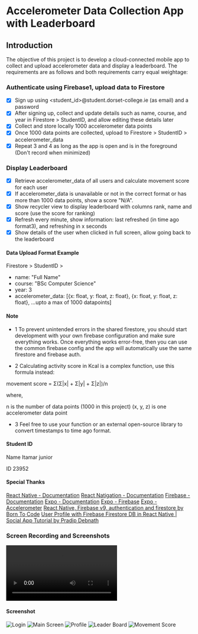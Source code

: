 # Accelerometer Data Collection App with Leaderboard

## Introduction

The objective of this project is to develop a cloud-connected mobile app to collect and upload accelerometer data and display a leaderboard. The requirements are as follows and both requirements carry equal weightage:

### Authenticate using Firebase1, upload data to Firestore

- [x] Sign up using <student_id>@student.dorset-college.ie (as email) and a password
- [x] After signing up, collect and update details such as name, course, and year in Firestore > StudentID, and allow editing these details later
- [x] Collect and store locally 1000 accelerometer data points
- [x] Once 1000 data points are collected, upload to Firestore > StudentID > accelerometer_data
- [x] Repeat 3 and 4 as long as the app is open and is in the foreground (Don't record when minimized)

### Display Leaderboard

- [x] Retrieve accelerometer_data of all users and calculate movement score for each user
- [x] If accelerometer_data is unavailable or not in the correct format or has more than 1000 data points, show a score "N/A".
- [x] Show recycler view to display leaderboard with columns rank, name and score (use the score for ranking)
- [x] Refresh every minute, show information: last refreshed (in time ago format3), and refreshing in x seconds
- [x] Show details of the user when clicked in full screen, allow going back to the leaderboard

#### Data Upload Format Example

Firestore > StudentID >

- name: "Full Name"
- course: "BSc Computer Science"
- year: 3
- accelerometer_data: [{x: float, y: float, z: float}, {x: float, y: float, z: float}, ...upto a max of 1000 datapoints]

#### Note

- 1 To prevent unintended errors in the shared firestore, you should start development with your own firebase configuration and make sure everything works. Once everything works error-free, then you can use the common firebase config and the app will automatically use the same firestore and firebase auth.

- 2 Calculating activity score in Kcal is a complex function, use this formula instead:

movement score = Σ(Σ|x| + Σ|y| + Σ|z|)/n

where,

n is the number of data points (1000 in this project)
(x, y, z) is one accelerometer data point

- 3 Feel free to use your function or an external open-source library to convert timestamps to time ago format.

#### Student ID

Name Itamar junior

ID 23952

#### Special Thanks

[React Native - Documentation](https://reactnative.dev/)
[React Natigation - Documentation](https://reactnavigation.org/)
[Firebase - Documentation](https://firebase.google.com/)
[Expo - Documentation](https://docs.expo.io/)
[Expo - Firebase](https://docs.expo.io/versions/latest/sdk/firebase/)
[Expo - Accelerometer](https://docs.expo.io/versions/latest/sdk/accelerometer/)
[React Native, Firebase v9, authentication and firestore by Born To Code](https://www.youtube.com/watch?v=20TSEoJkg5k&t=1564s)
[User Profile with Firebase Firestore DB in React Native | Social App Tutorial by Pradip Debnath](https://www.youtube.com/watch?v=aFtYsghw-1k&t=1155s)

### Screen Recording and Screenshots

![Screenrecording](https://github.com/codeitamarjr/Y3S1MobileAppReactNativeAccelerometerLeaderboard/blob/master/screenrecorder/RPReplay_Final1673185616.mp4?raw=true)

#### Screenshot

![Login](https://github.com/codeitamarjr/Y3S1MobileAppReactNativeAccelerometerLeaderboard/blob/master/screenrecorder/IMG_5254.PNG?raw=true)
![Main Screen](https://github.com/codeitamarjr/Y3S1MobileAppReactNativeAccelerometerLeaderboard/blob/master/screenrecorder/IMG_5252.PNG?raw=true)
![Profile](https://github.com/codeitamarjr/Y3S1MobileAppReactNativeAccelerometerLeaderboard/blob/master/screenrecorder/IMG_5253.PNG?raw=true)
![Leader Board](https://github.com/codeitamarjr/Y3S1MobileAppReactNativeAccelerometerLeaderboard/blob/master/screenrecorder/IMG_5251.PNG?raw=true)
![Movement Score](https://github.com/codeitamarjr/Y3S1MobileAppReactNativeAccelerometerLeaderboard/blob/master/screenrecorder/IMG_5251.PNG?raw=true)
